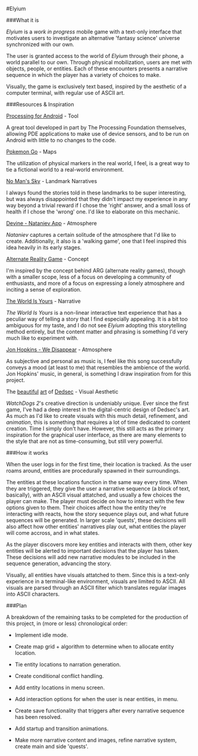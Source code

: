 #Elyium

###What it is

_Elyium_ is a *work in progress* mobile game with a text-only interface that motivates users to investigate an alternative 'fantasy science' universe synchronized with our own.

The user is granted access to the world of _Elyium_ through their phone, a world parallel to our own. Through physical mobilization, users are met with objects, people, or entities. Each of these encounters presents a narrative sequence in which the player has a variety of choices to make.

Visually, the game is exclusively text based, inspired by the aesthetic of a computer terminal, with regular use of ASCII art.

###Resources & Inspiration

[Processing for Android](http://android.processing.org/index.html) - Tool

A great tool developed in part by The Processing Foundation themselves, allowing PDE applications to make use of device sensors, and to be run on Android with little to no changes to the code.

[Pokemon Go](https://lh3.googleusercontent.com/dq_t7Is81-gkHYxKfAQ7PuLQBR-Qrte-7S1DsKFZnhaZATpibMSiw3aCrJzYik1x3IV5=h900) - Maps

The utilization of physical markers in the real world, I feel, is a great way to tie a fictional world to a real-world environment.

[No Man's Sky](https://cdn0.vox-cdn.com/uploads/chorus_asset/file/6952189/Atlas1a.jpg) - Landmark Narratives

I always found the stories told in these landmarks to be super interesting, but was always disappointed that they didn't impact my experience in any way beyond a trivial reward if I chose the 'right' answer, and a small loss of health if I chose the 'wrong' one. I'd like to elaborate on this mechanic.

[Devine - Nataniev App](https://www.youtube.com/watch?v=DBZCLjsI1bs) - Atmosphere

_Nataniev_ captures a certain solitude of the atmosphere that I'd like to create. Additionally, it also is a 'walking game', one that I feel inspired this idea heavily in its early stages.

[Alternate Reality Game](https://en.wikipedia.org/wiki/Alternate_reality_game) - Concept

I'm inspired by the concept behind ARG (alternate reality games), though with a smaller scope, less of a focus on developing a community of enthusiasts, and more of a focus on expressing a lonely atmosphere and inciting a sense of exploration.

[The World Is Yours](https://preview.c9users.io/sarahlauzon/final-project/final_project/index.html?_c9_id=livepreview3&_c9_host=https%3A%2F%2Fide.c9.io) - Narrative

_The World Is Yours_ is a non-linear interactive text experience that has a peculiar way of telling a story that I find especially appealing. It is a bit too ambiguous for my taste, and I do not see _Elyium_ adopting this storytelling method entirely, but the content matter and phrasing is something I'd very much like to experiment with.

[Jon Hopkins - We Disappear](https://www.youtube.com/watch?v=wqhCDbagWh8) - Atmosphere

As subjective and personal as music is, I feel like this song successfully conveys a mood (at least to me) that resembles the ambience of the world. Jon Hopkins' music, in general, is something I draw inspiration from for this project.

The [beautiful](https://s-media-cache-ak0.pinimg.com/736x/d4/2d/17/d42d1776fd77f66582758f56cc86ffa5.jpg) [art](http://nerdreactor.com/wp-content/uploads/2014/06/art-of-watch-dogs-6.jpg) of [Dedsec](http://orig08.deviantart.net/d21f/f/2016/166/3/f/dedsec_skull_noise_2_by_junguler-da6cg74.gif) - Visual Aesthetic

_WatchDogs 2_'s creative direction is undeniably unique. Ever since the first game, I've had a deep interest in the digital-centric design of Dedsec's art. As much as I'd like to create visuals with this much detail, refinement, and *animation*, this is something that requires a lot of time dedicated to content creation. Time I simply don't have. However, this still acts as the primary inspiration for the graphical user interface, as there are many elements to the style that are not as time-consuming, but still very powerful.

###How it works

When the user logs in for the first time, their location is tracked. As the user roams around, entities are procedurally spawned in their surroundings.

The entities at these locations function in the same way every time. When they are triggered, they give the user a narrative sequence (a block of text, basically), with an ASCII visual attatched, and usually a few choices the player can make. The player must decide on how to interact with the few options given to them. Their choices affect how the entity they're interacting with reacts, how the story sequence plays out, and what future sequences will be generated. In larger scale 'quests', these decisions will also affect how other entities' narratives play out, what entities the player will come accross, and in what states.

As the player discovers more key entities and interacts with them, other key entities will be alerted to important decisions that the player has taken. These decisions will add new narrative modules to be included in the sequence generation, advancing the story.

Visually, all entities have visuals attatched to them. Since this is a text-only experience in a terminal-like environment, visuals are limited to ASCII. All visuals are parsed through an ASCII filter which translates regular images into ASCII characters.

###Plan

A breakdown of the remaining tasks to be completed for the production of this project, in (more or less) chronological order:

- Implement idle mode.

- Create map grid + algorithm to determine when to allocate entity location.

- Tie entity locations to narration generation.

- Create conditional conflict handling.

- Add entity locations in menu screen.

- Add interaction options for when the user is near entities, in menu.

- Create save functionality that triggers after every narrative sequence has been resolved.

- Add startup and transition animations.

- Make more narrative content and images, refine narrative system, create main and side 'quests'.